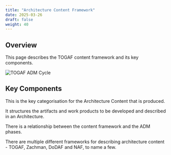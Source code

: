 ```yaml
---
title: "Architecture Content Framework"
date: 2025-03-26
draft: false
weight: 40
---
```


## Overview

This page describes the TOGAF content framework and its key components.

![TOGAF ADM Cycle](/images/architecture/togaf/contentFramework.png)

## Key Components

This is the key categorisation for the Architecture Content that is produced.

It structures the artifacts and work products to be developed and described in an Architecture.

There is a relationship between the content framework and the ADM phases.

There are multiple different frameworks for describing architecture content - TOGAF, Zachman, DoDAF and NAF, to name a few.